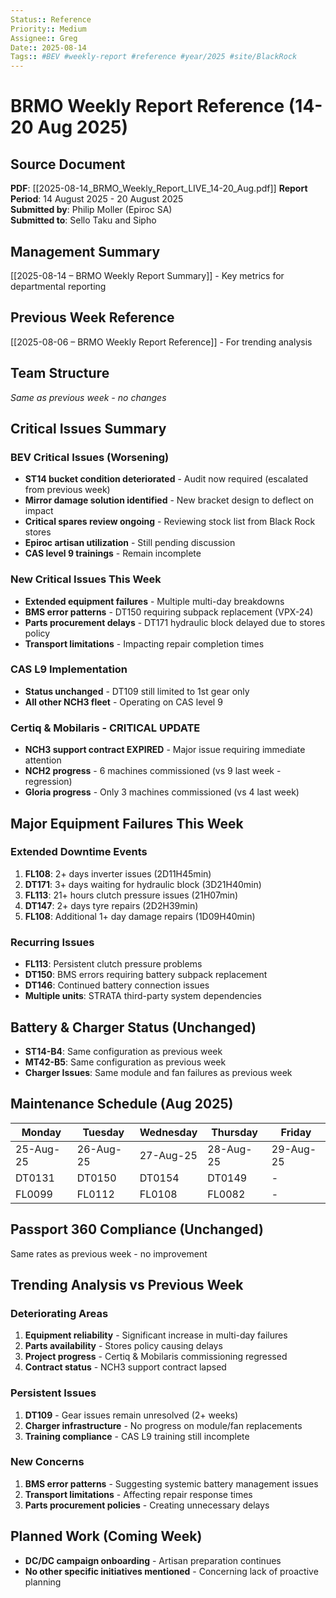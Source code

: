 ```yaml
---
Status:: Reference
Priority:: Medium
Assignee:: Greg
Date:: 2025-08-14
Tags:: #BEV #weekly-report #reference #year/2025 #site/BlackRock
---
```


# BRMO Weekly Report Reference (14-20 Aug 2025)

## Source Document
**PDF**: [[2025-08-14_BRMO_Weekly_Report_LIVE_14-20_Aug.pdf]]
**Report Period**: 14 August 2025 - 20 August 2025  
**Submitted by**: Philip Moller (Epiroc SA)  
**Submitted to**: Sello Taku and Sipho

## Management Summary
[[2025-08-14 – BRMO Weekly Report Summary]] - Key metrics for departmental reporting

## Previous Week Reference
[[2025-08-06 – BRMO Weekly Report Reference]] - For trending analysis

## Team Structure
*Same as previous week - no changes*

## Critical Issues Summary

### BEV Critical Issues (Worsening)
- **ST14 bucket condition deteriorated** - Audit now required (escalated from previous week)
- **Mirror damage solution identified** - New bracket design to deflect on impact
- **Critical spares review ongoing** - Reviewing stock list from Black Rock stores
- **Epiroc artisan utilization** - Still pending discussion
- **CAS level 9 trainings** - Remain incomplete

### New Critical Issues This Week
- **Extended equipment failures** - Multiple multi-day breakdowns
- **BMS error patterns** - DT150 requiring subpack replacement (VPX-24)
- **Parts procurement delays** - DT171 hydraulic block delayed due to stores policy
- **Transport limitations** - Impacting repair completion times

### CAS L9 Implementation
- **Status unchanged** - DT109 still limited to 1st gear only
- **All other NCH3 fleet** - Operating on CAS level 9

### Certiq & Mobilaris - CRITICAL UPDATE
- **NCH3 support contract EXPIRED** - Major issue requiring immediate attention
- **NCH2 progress** - 6 machines commissioned (vs 9 last week - regression)
- **Gloria progress** - Only 3 machines commissioned (vs 4 last week)

## Major Equipment Failures This Week

### Extended Downtime Events
1. **FL108**: 2+ days inverter issues (2D11H45min)
2. **DT171**: 3+ days waiting for hydraulic block (3D21H40min) 
3. **FL113**: 21+ hours clutch pressure issues (21H07min)
4. **DT147**: 2+ days tyre repairs (2D2H39min)
5. **FL108**: Additional 1+ day damage repairs (1D09H40min)

### Recurring Issues
- **FL113**: Persistent clutch pressure problems
- **DT150**: BMS errors requiring battery subpack replacement
- **DT146**: Continued battery connection issues
- **Multiple units**: STRATA third-party system dependencies

## Battery & Charger Status (Unchanged)
- **ST14-B4**: Same configuration as previous week
- **MT42-B5**: Same configuration as previous week
- **Charger Issues**: Same module and fan failures as previous week

## Maintenance Schedule (Aug 2025)
| Monday | Tuesday | Wednesday | Thursday | Friday |
|---------|---------|-----------|----------|--------|
| 25-Aug-25 | 26-Aug-25 | 27-Aug-25 | 28-Aug-25 | 29-Aug-25 |
| DT0131 | DT0150 | DT0154 | DT0149 | - |
| FL0099 | FL0112 | FL0108 | FL0082 | - |

## Passport 360 Compliance (Unchanged)
Same rates as previous week - no improvement

## Trending Analysis vs Previous Week

### Deteriorating Areas
1. **Equipment reliability** - Significant increase in multi-day failures
2. **Parts availability** - Stores policy causing delays
3. **Project progress** - Certiq & Mobilaris commissioning regressed
4. **Contract status** - NCH3 support contract lapsed

### Persistent Issues
1. **DT109** - Gear issues remain unresolved (2+ weeks)
2. **Charger infrastructure** - No progress on module/fan replacements
3. **Training compliance** - CAS L9 training still incomplete

### New Concerns
1. **BMS error patterns** - Suggesting systemic battery management issues
2. **Transport limitations** - Affecting repair response times
3. **Parts procurement policies** - Creating unnecessary delays

## Planned Work (Coming Week)
- **DC/DC campaign onboarding** - Artisan preparation continues
- **No other specific initiatives mentioned** - Concerning lack of proactive planning